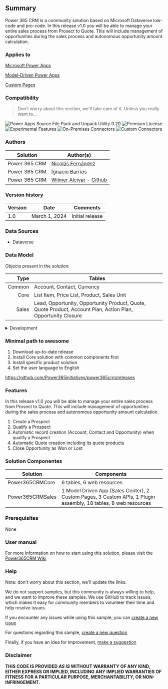 ## Summary
Power 365 CRM is a community solution based on Microsoft Dataverse low-code and pro-code.
In this release v1.0 you will be able to manage your entire sales process from Prosect to Quote. This will include management of opportunities during the sales process and autonomous opportunity amount calculation.

### Applies to

[Microsoft Power Apps](https://learn.microsoft.com/en-us/power-apps/)

[Model-Driven Power Apps](https://learn.microsoft.com/en-us/power-apps/maker/model-driven-apps/)

[Custom Pages](https://learn.microsoft.com/en-us/power-apps/maker/model-driven-apps/model-app-page-overview)

### Compatibility

> Don't worry about this section, we'll take care of it. Unless you really want to...

![Power Apps Source File Pack and Unpack Utility 0.20](https://img.shields.io/badge/Packing%20Tool-0.20-green.svg)
![Premium License](https://img.shields.io/badge/Premium%20License-Not%20Required-green.svg "Premium Power Apps license not required")
![Experimental Features](https://img.shields.io/badge/Experimental%20Features-No-green.svg "Does not rely on experimental features")
![On-Premises Connectors](https://img.shields.io/badge/On--Premises%20Connectors-No-green.svg "Does not use on-premise connectors")
![Custom Connectors](https://img.shields.io/badge/Custom%20Connectors-Not%20Required-green.svg "Does not use custom connectors")

### Authors

Solution|Author(s)
--------|---------
Power 365 CRM | [Nicolás Fernández](https://www.linkedin.com/in/nfernandezba/)
Power 365 CRM | [Ignacio Barrios](https://www.linkedin.com/in/ignaciobarriosantos/)
Power 365 CRM | [Wilmer Alcivar](https://www.linkedin.com/in/wilmeralcivar/) - [Github](https://github.com/walcivar)

### Version history

Version|Date|Comments
-------|----|--------
1.0|March 1, 2024|Initial release

### Data Sources

* Dataverse
  
### Data Model

Objects present in the solution:

  Type | Tables |
|-----:|-----------|
| Common | Account, Contact, Currency |
| Core | List Item, Price List, Product, Sales Unit |
| Sales | Lead, Opportunity, Opportunity Product, Quote, Quote Product, Account Plan, Action Plan, Opportunity Closure |


<details>
<summary>Development</summary>

| Rank | Name |
|-----:|-----------|
|WebResources| opportunity, quote, enums, helpers, ribbon |
|Custom APIs| CloseOpportunity, CreateQuoteFromOpp, QualifyProspect |
|Plugins| OpportunityPostOp, OpportunityProductPostOp, QUoteProductPostOp |

</details>

### Minimal path to awesome

1. Download up-to-date release
2. Install Core solution with common components first
3. Install specific product solution
4. Set the user language to English

   
https://github.com/Power365initiatives/power365crm/releases

### Features
In this release v1.0 you will be able to manage your entire sales process from Prosect to Quote. This will include management of opportunities during the sales process and autonomous opportunity amount calculation.
1. Create a Prospect
2. Qualify a Prospect
3. Automatic record creation (Account, Contact and Opportunity) when qualify a Prospect
4. Automatic Quote creation including its quote products
5. Close Opportunity as Won or Lost

### Solution Componentes

Solution|Components
--------|---------
Power365CRMCore | 6 tables, 6 web resources
Power365CRMSales | 1 Model Driven App (Sales Center), 2 Custom Pages, 3 Custom APIs, 1 Plugin assembly, 18 tables, 8 web resources

### Prerequisites
None

### User manual
For more information on how to start using this solution, please visit the [Power365CRM Wiki](https://github.com/Power365initiatives/power365crm/wiki)

### Help
Note: don't worry about this section, we'll update the links.

We do not support samples, but this community is always willing to help, and we want to improve these samples. We use GitHub to track issues, which makes it easy for community members to volunteer their time and help resolve issues.

If you encounter any issues while using this sample, you can [create a new issue](https://github.com/pnp/powerapps-samples/issues/new?assignees=&labels=Needs%3A+Triage+%3Amag%3A%2Ctype%3Abug-suspected&template=bug-report.yml&sample=YOURSAMPLENAME&authors=@YOURGITHUBUSERNAME&title=YOURSAMPLENAME%20-%20)

For questions regarding this sample, [create a new question](https://github.com/pnp/powerapps-samples/issues/new?assignees=&labels=Needs%3A+Triage+%3Amag%3A%2Ctype%3Abug-suspected&template=question.yml&sample=YOURSAMPLENAME&authors=@YOURGITHUBUSERNAME&title=YOURSAMPLENAME%20-%20)

Finally, if you have an idea for improvement, [make a suggestion](https://github.com/pnp/powerapps-samples/issues/new?assignees=&labels=Needs%3A+Triage+%3Amag%3A%2Ctype%3Abug-suspected&template=suggestion.yml&sample=YOURSAMPLENAME&authors=@YOURGITHUBUSERNAME&title=YOURSAMPLENAME%20-%20)

### Disclaimer

**THIS CODE IS PROVIDED *AS IS* WITHOUT WARRANTY OF ANY KIND, EITHER EXPRESS OR IMPLIED, INCLUDING ANY IMPLIED WARRANTIES OF FITNESS FOR A PARTICULAR PURPOSE, MERCHANTABILITY, OR NON-INFRINGEMENT.**
